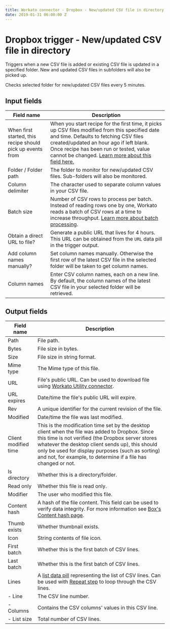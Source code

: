```yaml
---
title: Workato connector - Dropbox - New/updated CSV file in directory
date: 2019-01-31 06:00:00 Z
---
```


# Dropbox trigger - New/updated CSV file in directory
Triggers when a new CSV file is added or existing CSV file is updated in a specified folder. New and updated CSV files in subfolders will also be picked up.

Checks selected folder for new/updated CSV files every 5 minutes.

## Input fields

| Field name | Description |
|---|---|
| When first started, this recipe should pick up events from | When you start recipe for the first time, it picks up CSV files modified from this specified date and time. Defaults to fetching CSV files created/updated an hour ago if left blank. Once recipe has been run or tested, value cannot be changed. [Learn more about this field here.](/recipes/triggers.md#since-from) |
| Folder / Folder path | The folder to monitor for new/updated CSV files. Sub-folders will also be monitored. |
| Column delimiter | The character used to separate column values in your CSV file. |
| Batch size | Number of CSV rows to process per batch. Instead of reading rows one by one, Workato reads a batch of CSV rows at a time to increase throughput. [Learn more about batch processing](/features/batch-processing.md). |
| Obtain a direct URL to file? | Generate a public URL that lives for 4 hours. This URL can be obtained from the `URL` data pill in the trigger output. |
| Add column names manually? | Set column names manually. Otherwise the first row of the latest CSV file in the selected folder will be taken to get column names. |
| Column names | Enter CSV column names, each on a new line. By default, the column names of the latest CSV file in your selected folder will be retrieved. |

## Output fields

| Field name | Description |
|---|---|
| Path | File path. |
| Bytes | File size in bytes. |
| Size | File size in string format. |
| Mime type | The Mime type of this file. |
| URL | File's public URL. Can be used to download file using [Workato Utility connector](/features/utilities.md#download-file-from-url). |
| URL expires | Date/time the file's public URL will expire. |
| Rev | A unique identifier for the current revision of the file. |
| Modified | Date/time the file was last modified. |
| Client modified time | This is the modification time set by the desktop client when the file was added to Dropbox. Since this time is not verified (the Dropbox server stores whatever the desktop client sends up), this should only be used for display purposes (such as sorting) and not, for example, to determine if a file has changed or not. |
| Is directory | Whether this is a directory/folder. |
| Read only | Whether this file is read only. |
| Modifier | The user who modified this file. |
| Content hash | A hash of the file content. This field can be used to verify data integrity. For more information see [Box's  Content hash page](https://www.dropbox.com/developers/reference/content-hash). |
| Thumb exists | Whether thumbnail exists. |
| Icon | String contents of file icon. |
| First batch | Whether this is the first batch of CSV lines. |
| Last batch | Whether this is the first batch of CSV lines. |
| Lines | A [list data pill](/features/list-management.md) representing the list of CSV lines. Can be used with [Repeat step](/recipes/steps.md#repeat-step) to loop through the CSV lines.  |
| - Line | The CSV line number. |
| - Columns | Contains the CSV columns' values in this CSV line. |
| - List size | Total number of CSV lines. |
